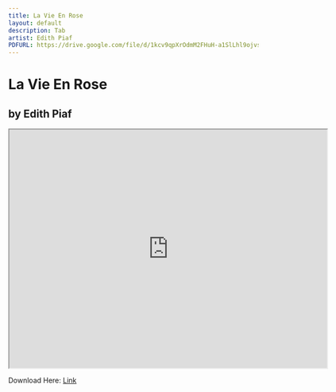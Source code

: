 ```yaml
---
title: La Vie En Rose
layout: default
description: Tab
artist: Edith Piaf
PDFURL: https://drive.google.com/file/d/1kcv9qpXrOdmM2FHuH-a1SlLhl9ojvsRt/view?usp=sharing
---
```


# La Vie En Rose
## by Edith Piaf

<iframe src="https://drive.google.com/file/d/1kcv9qpXrOdmM2FHuH-a1SlLhl9ojvsRt/preview" width="640" height="480"></iframe>

Download Here: [Link](https://drive.google.com/file/d/1kcv9qpXrOdmM2FHuH-a1SlLhl9ojvsRt/view?usp=sharing)